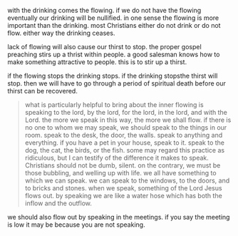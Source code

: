 with the drinking comes the flowing. if we do not have the flowing eventually our
drinking will be nullified. in one sense the flowing is more important than the drinking.
most Christians either do not drink or do not flow. either way the drinking ceases.

lack of flowing will also cause our thirst to stop. the proper gospel preaching stirs up a thrist within people. a good salesman knows how to make something attractive to people. this is to stir up a thirst.

if the flowing stops the drinking stops. if the drinking stopsthe thirst will stop. then we will have to go through a period of spiritual death before our thirst can be recovered.

> what is particularly helpful to bring about the inner flowing is speaking to the lord, by the lord, for the lord, in the lord, and with the Lord. the more we speak in this way, the more we shall flow. if there is no one to whom we may speak, we should speak to the things in our room. speak to the desk, the door, the walls. speak to anything and everything. if you have a pet in your house, speak to it. speak to the dog, the cat, the birds, or the fish. some may regard this practice as ridiculous, but I can testify of the difference it makes to speak. Christians should not be dumb, silent. on the contrary, we must be those bubbling, and welling up with life. we all have something to which we can speak. we can speak to the windows, to the doors, and to bricks and stones. when we speak, something of the Lord Jesus flows out. by speaking we are like a water hose which has both the inflow and the outflow. 

we should also flow out by speaking in the meetings. if you say the meeting is low it may be because you are not speaking.
